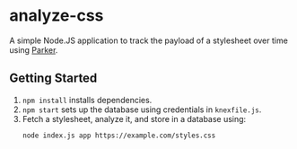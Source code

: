 # analyze-css

A simple Node.JS application to track the payload of a stylesheet over time using [Parker](https://github.com/katiefenn/parker).

## Getting Started

1. `npm install` installs dependencies.
2. `npm start` sets up the database using credentials in `knexfile.js`.
3. Fetch a stylesheet, analyze it, and store in a database using:
    ```bash
    node index.js app https://example.com/styles.css
    ```
